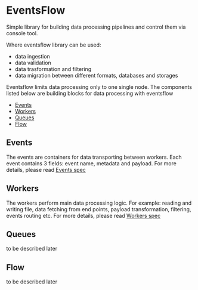 # EventsFlow

Simple library for building data processing pipelines and control them via console tool. 

Where eventsflow library can be used:

- data ingestion
- data validation
- data trasformation and filtering
- data migration between different formats, databases and storages

Eventsflow limits data processing only to one single node. The components listed below are building blocks for data processing with eventsflow

- [Events](events.html)
- [Workers](workers.html)
- [Queues](queues.html)
- [Flow](flow.html)

## Events

The events are containers for data transporting  between workers. Each event contains 3 fields: event name, metadata and payload. For more details, please read [Events spec](events.html)

## Workers

The workers perform main data processing logic. For example: reading and writing file, data fetching from end points, payload transformation, filtering, events routing etc. For more details, please read [Workers spec](workers.html)

## Queues

to be described later

## Flow

to be described later


